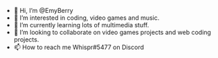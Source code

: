 - 👋 Hi, I’m @EmyBerry
- 👀 I’m interested in coding, video games and music.
- 🌱 I’m currently learning lots of multimedia stuff.
- 💞️ I’m looking to collaborate on video games projects and web coding projects.
- 📫 How to reach me Whispr#5477 on Discord

<!---
justWhispr/justWhispr is a ✨ special ✨ repository because its `README.md` (this file) appears on your GitHub profile.
You can click the Preview link to take a look at your changes.
--->
